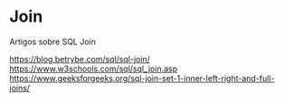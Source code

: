 # Join

Artigos sobre SQL Join

https://blog.betrybe.com/sql/sql-join/
https://www.w3schools.com/sql/sql_join.asp
https://www.geeksforgeeks.org/sql-join-set-1-inner-left-right-and-full-joins/
